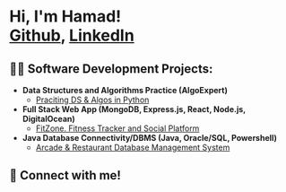 <h1>Hi, I'm Hamad! <br/><a href="https://github.com/Hamad-Ayaz">Github</a>, <a href="https://www.linkedin.com/in/hamad-ayaz-53629830a/">LinkedIn</a></h1>

<h2>👨‍💻 Software Development Projects:</h2>

- <b>Data Structures and Algorithms Practice (AlgoExpert)</b>
  - [Praciting DS & Algos in Python]()
- <b>Full Stack Web App (MongoDB, Express.js, React, Node.js, DigitalOcean)</b>
  - [FitZone. Fitness Tracker and Social Platform]()
- <b>Java Database Connectivity/DBMS (Java, Oracle/SQL, Powershell)</b>
  - [Arcade & Restaurant Database Management System]()

<h2> 🤳 Connect with me!</h2>
